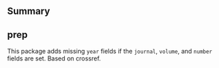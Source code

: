 ## Summary

## prep

This package adds missing ``year`` fields if the ``journal``, ``volume``, and ``number`` fields are set. Based on crossref.

<!-- ## Links -->
